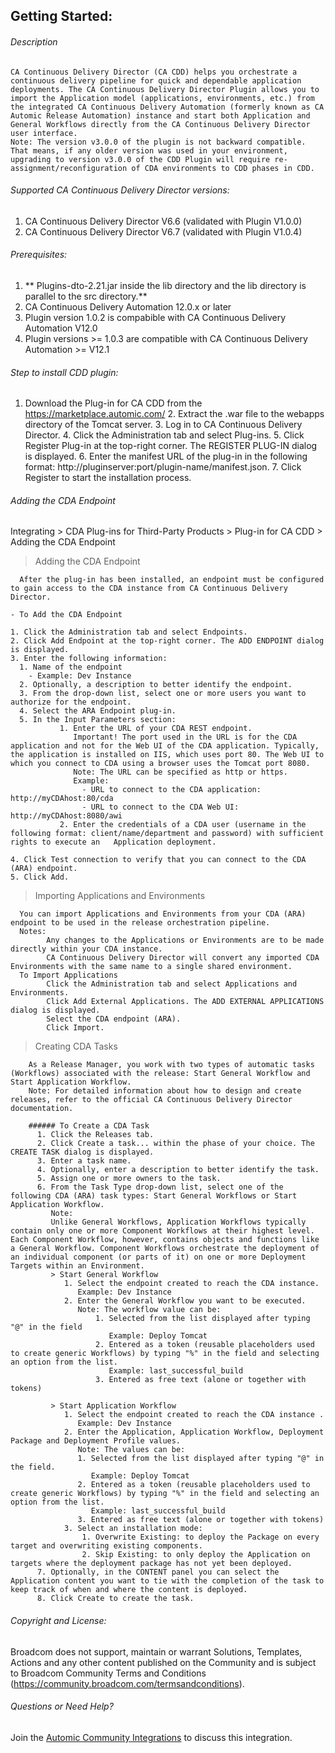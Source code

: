 ## Getting Started:

###### Description

    CA Continuous Delivery Director (CA CDD) helps you orchestrate a continuous delivery pipeline for quick and dependable application deployments. The CA Continuous Delivery Director Plugin allows you to import the Application model (applications, environments, etc.) from the integrated CA Continuous Delivery Automation (formerly known as CA Automic Release Automation) instance and start both Application and General Workflows directly from the CA Continuous Delivery Director user interface.
    Note: The version v3.0.0 of the plugin is not backward compatible. That means, if any older version was used in your environment, upgrading to version v3.0.0 of the CDD Plugin will require re-assignment/reconfiguration of CDA environments to CDD phases in CDD.

###### Supported CA Continuous Delivery Director versions:

1. CA Continuous Delivery Director V6.6 (validated with Plugin V1.0.0)
2. CA Continuous Delivery Director V6.7 (validated with Plugin V1.0.4)

###### Prerequisites:

1. ** Plugins-dto-2.21.jar inside the lib directory and the lib directory is parallel to the src directory.**
2. CA Continuous Delivery Automation 12.0.x or later
3. Plugin version 1.0.2 is compabible with CA Continuous Delivery Automation V12.0
4. Plugin versions >= 1.0.3 are compatible with CA Continuous Delivery Automation >= V12.1

###### Step to install CDD plugin:

  1. Download the Plug-in for CA CDD from the https://marketplace.automic.com/
	2. Extract the .war file to the webapps directory of the Tomcat server.
	3. Log in to CA Continuous Delivery Director.
	4. Click the Administration tab and select Plug-ins.
	5. Click Register Plug-in at the top-right corner. The REGISTER PLUG-IN dialog is displayed.
	6. Enter the manifest URL of the plug-in in the following format: http://pluginserver:port/plugin-name/manifest.json.
	7. Click Register to start the installation process.

###### Adding the CDA Endpoint

Integrating > CDA Plug-ins for Third-Party Products > Plug-in for CA CDD > Adding the CDA Endpoint

  > Adding the CDA Endpoint
      
      After the plug-in has been installed, an endpoint must be configured to gain access to the CDA instance from CA Continuous Delivery Director.

    - To Add the CDA Endpoint
    
    1. Click the Administration tab and select Endpoints.
    2. Click Add Endpoint at the top-right corner. The ADD ENDPOINT dialog is displayed.
    3. Enter the following information:
      1. Name of the endpoint
        - Example: Dev Instance
      2. Optionally, a description to better identify the endpoint.
      3. From the drop-down list, select one or more users you want to authorize for the endpoint.
      4. Select the ARA Endpoint plug-in.
      5. In the Input Parameters section:      
               1. Enter the URL of your CDA REST endpoint.               
                  Important! The port used in the URL is for the CDA application and not for the Web UI of the CDA application. Typically, the application is installed on IIS, which uses port 80. The Web UI to which you connect to CDA using a browser uses the Tomcat port 8080.			
                  Note: The URL can be specified as http or https.
                  Example:				
                    - URL to connect to the CDA application: http://myCDAhost:80/cda
                    - URL to connect to the CDA Web UI: http://myCDAhost:8080/awi
               2. Enter the credentials of a CDA user (username in the following format: client/name/department and password) with sufficient rights to execute an   Application deployment.
		
    4. Click Test connection to verify that you can connect to the CDA (ARA) endpoint.
    5. Click Add.
   
   > Importing Applications and Environments
   
      You can import Applications and Environments from your CDA (ARA) endpoint to be used in the release orchestration pipeline.
      Notes:
            Any changes to the Applications or Environments are to be made directly within your CDA instance.
            CA Continuous Delivery Director will convert any imported CDA Environments with the same name to a single shared environment.
      To Import Applications
            Click the Administration tab and select Applications and Environments.
            Click Add External Applications. The ADD EXTERNAL APPLICATIONS dialog is displayed.
            Select the CDA endpoint (ARA).
            Click Import.
            
   > Creating CDA Tasks
     
        As a Release Manager, you work with two types of automatic tasks (Workflows) associated with the release: Start General Workflow and Start Application Workflow.
        Note: For detailed information about how to design and create releases, refer to the official CA Continuous Delivery Director documentation.
        
        ###### To Create a CDA Task
          1. Click the Releases tab.
          2. Click Create a task... within the phase of your choice. The CREATE TASK dialog is displayed.
          3. Enter a task name.
          4. Optionally, enter a description to better identify the task.
          5. Assign one or more owners to the task.
          6. From the Task Type drop-down list, select one of the following CDA (ARA) task types: Start General Workflows or Start Application Workflow.
             Note:
             Unlike General Workflows, Application Workflows typically contain only one or more Component Workflows at their highest level. Each Component Workflow, however, contains objects and functions like a General Workflow. Component Workflows orchestrate the deployment of an individual component (or parts of it) on one or more Deployment Targets within an Environment.
             > Start General Workflow
                1. Select the endpoint created to reach the CDA instance.
                   Example: Dev Instance
                2. Enter the General Workflow you want to be executed.
                   Note: The workflow value can be:
                       1. Selected from the list displayed after typing "@" in the field
                          Example: Deploy Tomcat
                       2. Entered as a token (reusable placeholders used to create generic Workflows) by typing "%" in the field and selecting an option from the list.
                          Example: last_successful_build
                       3. Entered as free text (alone or together with tokens) 
                       
             > Start Application Workflow
                1. Select the endpoint created to reach the CDA instance .
                   Example: Dev Instance
                2. Enter the Application, Application Workflow, Deployment Package and Deployment Profile values.
                   Note: The values can be:
                   1. Selected from the list displayed after typing "@" in the field.
                      Example: Deploy Tomcat
                   2. Entered as a token (reusable placeholders used to create generic Workflows) by typing "%" in the field and selecting an option from the list.
                      Example: last_successful_build
                   3. Entered as free text (alone or together with tokens)
                3. Select an installation mode:
                    1. Overwrite Existing: to deploy the Package on every target and overwriting existing components.
                    2. Skip Existing: to only deploy the Application on targets where the deployment package has not yet been deployed.
          7. Optionally, in the CONTENT panel you can select the Application content you want to tie with the completion of the task to keep track of when and where the content is deployed.
          8. Click Create to create the task.    
        
		
###### Copyright and License: 

Broadcom does not support, maintain or warrant Solutions, Templates, Actions and any other content published on the Community and is subject to Broadcom Community Terms and Conditions (https://community.broadcom.com/termsandconditions).

###### Questions or Need Help? 

Join the [Automic Community Integrations](https://community.broadcom.com/communities/community-home?CommunityKey=83e49dd4-b93e-464a-a343-2bb1e51c13ec) to discuss this integration.
